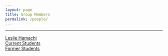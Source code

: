 ```yaml
---
layout: page
title: Group Members
permalink: /people/
---
```

---

<a href="https://lesliehamachi.github.io/publications/leslie-hamachi">Leslie Hamachi</a><br>
<a href="https://lesliehamachi.github.io/publications/current-members">Current Students</a><br>
<a href="https://lesliehamachi.github.io/publications/former-members">Former Students</a>
